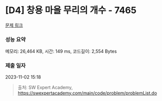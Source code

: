 # [D4] 창용 마을 무리의 개수 - 7465 

[문제 링크](https://swexpertacademy.com/main/code/problem/problemDetail.do?contestProbId=AWngfZVa9XwDFAQU) 

### 성능 요약

메모리: 26,464 KB, 시간: 149 ms, 코드길이: 2,554 Bytes

### 제출 일자

2023-11-02 15:18



> 출처: SW Expert Academy, https://swexpertacademy.com/main/code/problem/problemList.do